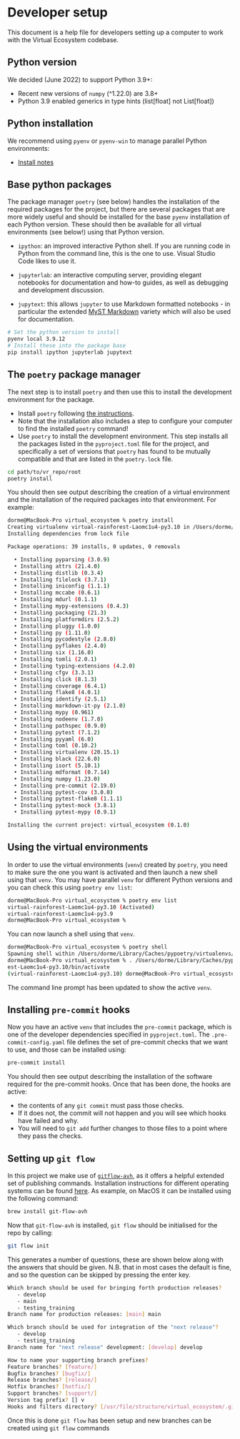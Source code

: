 # Developer setup

This document is a help file for developers setting up a computer to work with the
Virtual Ecosystem codebase.

## Python version

We decided (June 2022) to support Python 3.9+:

- Recent new versions of `numpy` (^1.22.0) are 3.8+
- Python 3.9 enabled generics in type hints (list\[float\] not List\[float\])

## Python installation

We recommend using `pyenv` or `pyenv-win` to manage parallel Python environments:

- [Install notes](https://github.com/pyenv/pyenv#installation)

## Base python packages

The package manager `poetry` (see below) handles the installation of the required
packages for the project, but there are several packages that are more widely useful and
should be installed for the base `pyenv` installation of each Python version. These
should then be available for all virtual environments (see below!) using that Python
version.

- `ipython`: an improved interactive Python shell. If you are running code in Python
  from the command line, this is the one to use. Visual Studio Code likes to use it.

- `jupyterlab`: an interactive computing server, providing elegant notebooks for
  documentation and how-to guides, as well as debugging and development discussion.

- `jupytext`: this allows `jupyter` to use Markdown formatted notebooks - in particular
  the extended [MyST Markdown](https://myst-parser.readthedocs.io/en/latest/) variety
  which will also be used for documentation.

```sh
# Set the python version to install
pyenv local 3.9.12
# Install these into the package base
pip install ipython jupyterlab jupytext
```

## The `poetry` package manager

The next step is to install `poetry` and then use this to install the development
environment for the package.

- Install `poetry` following
  [the instructions](https://python-poetry.org/docs/#installation).
- Note that the installation also includes a step to configure your computer to find the
  installed `poetry` command!
- Use `poetry` to install the development environment. This step installs all the
  packages listed in the `pyproject.toml` file for the project, and specifically a set
  of versions that `poetry` has found to be mutually compatible and that are listed in
  the `poetry.lock` file.

```bash
cd path/to/vr_repo/root
poetry install
```

You should then see output describing the creation of a virtual environment and the
installation of the required packages into that environment. For example:

```bash
dorme@MacBook-Pro virtual_ecosystem % poetry install
Creating virtualenv virtual-rainforest-Laomc1u4-py3.10 in /Users/dorme/Library/Caches/pypoetry/virtualenvs
Installing dependencies from lock file

Package operations: 39 installs, 0 updates, 0 removals

  • Installing pyparsing (3.0.9)
  • Installing attrs (21.4.0)
  • Installing distlib (0.3.4)
  • Installing filelock (3.7.1)
  • Installing iniconfig (1.1.1)
  • Installing mccabe (0.6.1)
  • Installing mdurl (0.1.1)
  • Installing mypy-extensions (0.4.3)
  • Installing packaging (21.3)
  • Installing platformdirs (2.5.2)
  • Installing pluggy (1.0.0)
  • Installing py (1.11.0)
  • Installing pycodestyle (2.8.0)
  • Installing pyflakes (2.4.0)
  • Installing six (1.16.0)
  • Installing tomli (2.0.1)
  • Installing typing-extensions (4.2.0)
  • Installing cfgv (3.3.1)
  • Installing click (8.1.3)
  • Installing coverage (6.4.1)
  • Installing flake8 (4.0.1)
  • Installing identify (2.5.1)
  • Installing markdown-it-py (2.1.0)
  • Installing mypy (0.961)
  • Installing nodeenv (1.7.0)
  • Installing pathspec (0.9.0)
  • Installing pytest (7.1.2)
  • Installing pyyaml (6.0)
  • Installing toml (0.10.2)
  • Installing virtualenv (20.15.1)
  • Installing black (22.6.0)
  • Installing isort (5.10.1)
  • Installing mdformat (0.7.14)
  • Installing numpy (1.23.0)
  • Installing pre-commit (2.19.0)
  • Installing pytest-cov (3.0.0)
  • Installing pytest-flake8 (1.1.1)
  • Installing pytest-mock (3.8.1)
  • Installing pytest-mypy (0.9.1)

Installing the current project: virtual_ecosystem (0.1.0)
```

## Using the virtual environments

In order to use the virtual environments (`venv`) created by `poetry`, you need to make
sure the one you want is activated and then launch a new shell using that `venv`. You
may have parallel `venv` for different Python versions and you can check this using
`poetry env list`:

```bash
dorme@MacBook-Pro virtual_ecosystem % poetry env list
virtual-rainforest-Laomc1u4-py3.10 (Activated)
virtual-rainforest-Laomc1u4-py3.9
dorme@MacBook-Pro virtual_ecosystem %
```

You can now launch a shell using that `venv`.

```bash
dorme@MacBook-Pro virtual_ecosystem % poetry shell
Spawning shell within /Users/dorme/Library/Caches/pypoetry/virtualenvs/virtual-rainforest-Laomc1u4-py3.10
dorme@MacBook-Pro virtual_ecosystem % . /Users/dorme/Library/Caches/pypoetry/virtualenvs/virtual-rainfor
est-Laomc1u4-py3.10/bin/activate
(virtual-rainforest-Laomc1u4-py3.10) dorme@MacBook-Pro virtual_ecosystem %
```

The command line prompt has been updated to show the active `venv`.

## Installing `pre-commit` hooks

Now you have an active `venv` that includes the `pre-commit` package, which is one of
the developer dependencies specified in `pyproject.toml`. The `.pre-commit-config.yaml`
file defines the set of pre-commit checks that we want to use, and those can be
installed using:

```bash
pre-commit install
```

You should then see output describing the installation of the software required for the
pre-commit hooks. Once that has been done, the hooks are active:

- the contents of any `git commit` must pass those checks.
- If it does not, the commit will not happen and you will see which hooks have failed
  and why.
- You will need to `git add` further changes to those files to a point where they pass
  the checks.

## Setting up `git flow`

In this project we make use of
[`gitflow-avh`](https://github.com/petervanderdoes/gitflow-avh), as it offers a helpful
extended set of publishing commands. Installation instructions for different operating
systems can be found
[here](https://github.com/petervanderdoes/gitflow-avh/wiki/Installation). As example, on
MacOS it can be installed using the following command:

```bash
brew install git-flow-avh
```

Now that `git-flow-avh` is installed, `git flow` should be initialised for the repo by
calling:

```bash
git flow init
```

This generates a number of questions, these are shown below along with the answers that
should be given. N.B. that in most cases the default is fine, and so the question can be
skipped by pressing the enter key.

```bash
Which branch should be used for bringing forth production releases?
   - develop
   - main
   - testing_training
Branch name for production releases: [main] main

Which branch should be used for integration of the "next release"?
   - develop
   - testing_training
Branch name for "next release" development: [develop] develop

How to name your supporting branch prefixes?
Feature branches? [feature/]
Bugfix branches? [bugfix/]
Release branches? [release/]
Hotfix branches? [hotfix/]
Support branches? [support/]
Version tag prefix? [] v
Hooks and filters directory? [/usr/file/structure/virtual_ecosystem/.git/hooks]
```

Once this is done `git flow` has been setup and new branches can be created using
`git flow` commands

